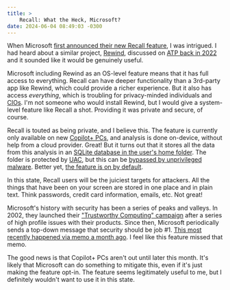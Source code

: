 ```yaml
---
title: >
    Recall: What the Heck, Microsoft?
date: 2024-06-04 08:49:03 -0300
---
```


When Microsoft [first announced their new Recall feature](https://www.theverge.com/2024/5/20/24159258/microsoft-recall-ai-explorer-windows-11-surface-event), I was intrigued. I had heard about a similar project, [Rewind](https://www.rewind.ai), discussed on [ATP back in 2022](https://atp.fm/507) and it sounded like it would be genuinely useful.

Microsoft including Rewind as an OS-level feature means that it has full access to everything. Recall can have deeper functionality than a 3rd-party app like Rewind, which could provide a richer experience. But it also has access *everything*, which is troubling for privacy-minded individuals and [CIOs](https://en.wikipedia.org/wiki/Chief_information_officer). I'm not someone who would install Rewind, but I would give a system-level feature like Recall a shot. Providing it was private and secure, of course.

Recall is touted as being private, and I believe this. The feature is currently only available on new [Copilot+ PCs](https://blogs.microsoft.com/blog/2024/05/20/introducing-copilot-pcs/), and analysis is done on-device, without help from a cloud provider. Great! But it turns out that it stores all the data from this analysis in an [SQLite database in the user's home folder](https://doublepulsar.com/recall-stealing-everything-youve-ever-typed-or-viewed-on-your-own-windows-pc-is-now-possible-da3e12e9465e). The folder is protected by [UAC](https://en.wikipedia.org/wiki/User_Account_Control), but this can be [bypassed by unprivileged malware](https://learn.microsoft.com/en-us/troubleshoot/windows-server/windows-security/disable-user-account-control#:~:text=More%20important%2C%20Same%2Ddesktop%20Elevation%20in%20UAC%20isn%27t%20a%20security%20boundary.%20It%20can%20be%20hijacked%20by%20unprivileged%20software%20that%20runs%20on%20the%20same%20desktop.). Better yet, [the feature is on by default](https://www.theverge.com/2024/6/3/24170305/microsoft-windows-recall-ai-screenshots-security-privacy-issues#:~:text=Microsoft%20is%20currently%20planning%20to%20enable%20Recall%20by%20default%20on%20Copilot%20Plus%20PCs.).

In this state, Recall users will be the juiciest targets for attackers. All the things that have been on your screen are stored in one place and in plain text. Think passwords, credit card information, emails, etc. Not great!

Microsoft's history with security has been a series of peaks and valleys. In 2002, they launched their ["Trustworthy Computing" campaign](https://en.wikipedia.org/wiki/Trustworthy_computing#Microsoft_and_Trustworthy_Computing) after a series of high profile issues with their products. Since then, Microsoft periodically sends a top-down message that security should be job #1. [This most recently happened via memo a month ago](https://www.theverge.com/24148033/satya-nadella-microsoft-security-memo). I feel like this feature missed that memo.

The good news is that Copilot+ PCs aren't out until later this month. It's likely that Microsoft can do something to mitigate this, even if it's just making the feature opt-in. The feature seems legitimately useful to me, but I definitely wouldn't want to use it in this state.

